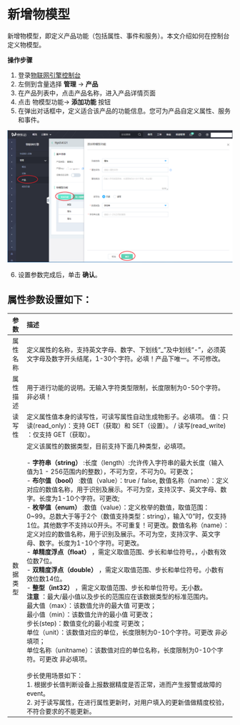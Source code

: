 # 新增物模型

新增物模型，即定义产品功能（包括属性、事件和服务）。本文介绍如何在控制台定义物模型。

**操作步骤**

1. 登录[物联网引擎控制台](https://iot-console.jdcloud.com/core)
2. 左侧到含量选择 **管理** -> **产品**
3. 在产品列表中，点击产品名称，进入产品详情页面
4. 点击 物模型功能-> **添加功能** 按钮
5. 在弹出对话框中，定义适合该产品的功能信息。您可为产品自定义属性、服务和事件。

![Create-Ting-Model](../../../../../image/IoT/IoT-Engine/Ting-Model-Creation.png)


6. 设置参数完成后，单击 **确认**。


## 属性参数设置如下：

| 参数                  | 描述                 |
| :-------------------: | :------------------- |
|属性名称  | 定义属性的名称，支持英文字母、数字、下划线“_”及中划线“-”，必须英文字母及数字开头结尾，1-30个字符。必填！产品下唯一。不可修改。 | 
|属性描述 | 用于进行功能的说明。无输入字符类型限制，长度限制为0-50个字符。非必填！ | 
|读写性 | 定义属性值本身的读写性，可读写属性自动生成物影子。必填项。	值：只读(read_only)：支持 GET（获取）和 SET（设置）。 / 读写(read_write) ：仅支持 GET（获取）。  | 
|数据类型 | 定义该属性的数据类型，目前支持下面几种类型，必填项。<br><br>   - **字符串（string）** :长度（length）:允许传入字符串的最大长度（输入值为1 - 256范围内的整数），不可为空，不可为0。可更改；<br>  - **布尔值（bool）** :数值（value）：true / false, 数值名称（name）：定义对应的数值名称，用于识别及展示。不可为空，支持汉字、英文字母、数字。长度为1-10个字符。可更改;<br>   - **枚举值（enum）** :数值（value）：定义枚举的数值，取值范围：0~99。总数大于等于2个（数值支持类型：string），输入“0”时，仅支持1位。其他数字不支持以0开头。不可重复！可更改。数值名称（name）：定义对应的数值名称，用于识别及展示。不可为空，支持汉字、英文字母、数字。长度为1-10个字符。可更改。 <br> - **单精度浮点（float）** ，需定义取值范围、步长和单位符号。，小数有效位数7位。  <br>   - **双精度浮点（double）** ，需定义取值范围、步长和单位符号。小数有效位数14位。   <br> - **整型（int32）** ，需定义取值范围、步长和单位符号。无小数。<br> **注意** ：最大/最小值以及步长的范围应在该数据类型的标准范围内。 <br> 最大值（max）：该数值允许的最大值 可更改；	 <br> 最小值（min）：该数值允许的最小值 可更改；	 <br> 步长(step)：数值变化的最小粒度 可更改；<br> 单位（unit）：该数值对应的单位，长度限制为0-10个字符。可更改 非必填项；<br> 单位名称（unitname）：该数值对应的单位名称，长度限制为0-10个字符。可更改 非必填项。<br> <br> 步长使用场景如下：<br> 1. 根据步长值判断设备上报数据精度是否正常，进而产生报警或故障的event。<br>  2. 对于读写属性，在进行属性更新时，对用户填入的更新值做精度校验，不符合要求的不能更新。|
